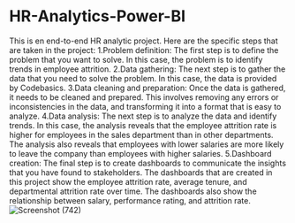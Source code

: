 # HR-Analytics-Power-BI
This is en end-to-end HR analytic project. Here are the specific steps that are taken in the project:
  1.Problem definition: The first step is to define the problem that you want to solve. In this case, the problem is to identify trends in employee attrition.
  2.Data gathering: The next step is to gather the data that you need to solve the problem. In this case, the data is provided by Codebasics.
  3.Data cleaning and preparation: Once the data is gathered, it needs to be cleaned and prepared. This involves removing any errors or inconsistencies in the data, and transforming it into a format that is easy to analyze.
  4.Data analysis: The next step is to analyze the data and identify trends. In this case, the analysis reveals that the employee attrition rate is higher for employees in the sales department than in other departments. The analysis also reveals that employees with lower salaries are more likely to leave the company than employees with higher salaries.
  5.Dashboard creation: The final step is to create dashboards to communicate the insights that you have found to stakeholders. The dashboards that are created in this project show the employee attrition rate, average tenure, and departmental attrition rate over time. The dashboards also show the relationship between salary, performance rating, and attrition rate.
![Screenshot (742)](https://github.com/musicallysouled/HR-Analytics-Power-BI/assets/88243330/ac23c23c-81f2-4982-9d43-6c5f33dd1a83)
